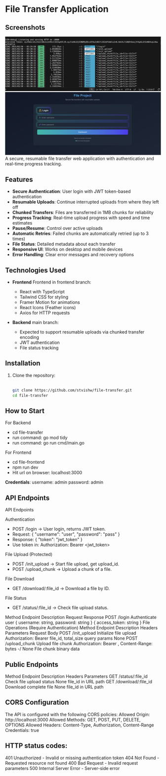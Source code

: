 # File Transfer Application

## Screenshots
![Logs Screenshot](screenshot/Screenshot_1.png)  
![Login Screenshot](screenshot/Screenshot_5.png)  
A secure, resumable file transfer web application with authentication and real-time progress tracking.

## Features

- **Secure Authentication**: User login with JWT token-based authentication
- **Resumable Uploads**: Continue interrupted uploads from where they left off
- **Chunked Transfers**: Files are transferred in 1MB chunks for reliability
- **Progress Tracking**: Real-time upload progress with speed and time estimates
- **Pause/Resume**: Control over active uploads
- **Automatic Retries**: Failed chunks are automatically retried (up to 3 times)
- **File Status**: Detailed metadata about each transfer
- **Responsive UI**: Works on desktop and mobile devices
- **Error Handling**: Clear error messages and recovery options

## Technologies Used

- **Frontend** Frontend in frontend branch:
  - React with TypeScript
  - Tailwind CSS for styling
  - Framer Motion for animations
  - React Icons (Feather icons)
  - Axios for HTTP requests

- **Backend** main branch:
  - Expected to support resumable uploads via chunked transfer encoding
  - JWT authentication
  - File status tracking

## Installation

1. Clone the repository:
   ```bash
  
   git clone https://github.com/stvishw/file-transfer.git
   cd file-transfer

## How to Start
For Backend
 - cd file-transfer
 - run command: go mod tidy
 - run command: go run cmd/main.go


For Frontend
 - cd file-frontend
 - npm run dev
 - Hit url on browser: localhost:3000

**Credentials**:  username: admin password: admin

## API Endpoints
API Endpoints


Authentication
 - POST /login → User login, returns JWT token.
 - Request: { "username": "user", "password": "pass" }
 - Response: { "token": "jwt_token" }
 - Use token in: Authorization: Bearer <jwt_token>

File Upload (Protected)
 - POST /init_upload → Start file upload, get upload_id.
 - POST /upload_chunk → Upload a chunk of a file.

 File Download
 - GET /download/:file_id → Download a file by ID.

 File Status
  - GET /status/:file_id → Check file upload status.


Method	Endpoint	Description	Request	Response
POST	/login	Authenticate user	{ username: string, password: string }	{ access_token: string }
File Operations (Require Authentication)
Method	Endpoint	Description	Headers	Parameters	Request Body
POST	/init_upload	Initialize file upload	Authorization: Bearer <token>	file_id, total_size query params	None
POST	/upload_chunk	Upload file chunk	Authorization: Bearer <token>, Content-Range: bytes <start>-<end>/<total>	None	File chunk binary data


## Public Endpoints
Method	Endpoint	Description	Headers	Parameters
GET	/status/:file_id	Check file upload status	None	file_id in URL path
GET	/download/:file_id	Download complete file	None	file_id in URL path


## CORS Configuration
The API is configured with the following CORS policies:
Allowed Origin: http://localhost:3000
Allowed Methods: GET, POST, PUT, DELETE, OPTIONS
Allowed Headers: Content-Type, Authorization, Content-Range
Credentials: true


## HTTP status codes:

401 Unauthorized - Invalid or missing authentication token
404 Not Found - Requested resource not found
400 Bad Request - Invalid request parameters
500 Internal Server Error - Server-side error

